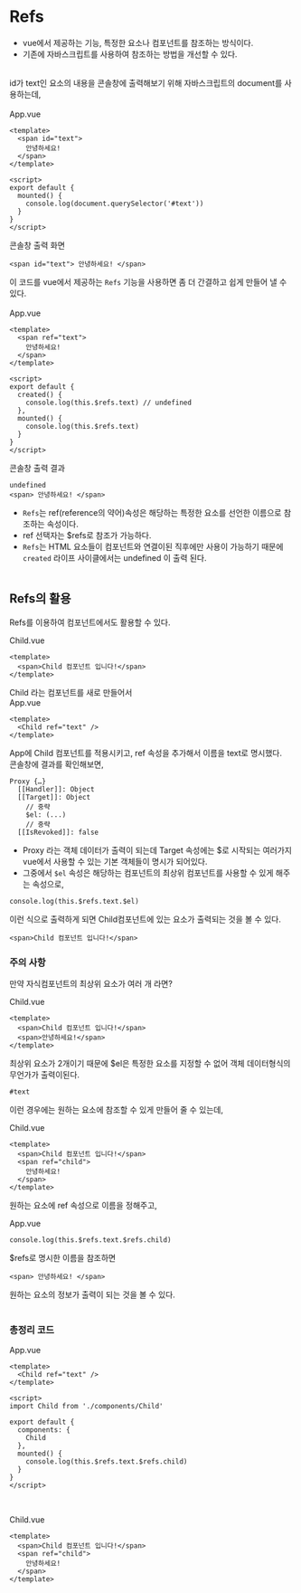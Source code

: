 # Refs
- vue에서 제공하는 기능, 특정한 요소나 컴포넌트를 참조하는 방식이다.
- 기존에 자바스크립트를 사용하여 참조하는 방법을 개선할 수 있다. 

<br />
id가 text인 요소의 내용을 콘솔창에 출력해보기 위해 자바스크립트의 document를 사용하는데,
<br /><br />
App.vue

```vue
<template>
  <span id="text">
    안녕하세요!
  </span>
</template>

<script>
export default {
  mounted() {
    console.log(document.querySelector('#text'))
  }
}
</script>
```

콘솔창 출력 화면
```
<span id="text"> 안녕하세요! </span>
```
이 코드를 vue에서 제공하는 `Refs` 기능을 사용하면 좀 더 간결하고 쉽게 만들어 낼 수 있다.
<br /><br />
App.vue

```vue
<template>
  <span ref="text">
    안녕하세요!
  </span>
</template>

<script>
export default {
  created() {
    console.log(this.$refs.text) // undefined
  },
  mounted() {
    console.log(this.$refs.text)
  }
}
</script>
```

콘솔창 출력 결과
```
undefined
<span> 안녕하세요! </span>
```

- `Refs`는 ref(reference의 약어)속성은 해당하는 특정한 요소를 선언한 이름으로 참조하는 속성이다.
- ref 선택자는 $refs로 참조가 가능하다.
- `Refs`는 HTML 요소들이 컴포넌트와 연결이된 직후에만 사용이 가능하기 때문에 `created` 라이프 사이클에서는 undefined 이 출력 된다.
<br /><br />

## Refs의 활용
Refs를 이용하여 컴포넌트에서도 활용할 수 있다.

Child.vue
```vue
<template>
  <span>Child 컴포넌트 입니다!</span>
</template>
```
Child 라는 컴포넌트를 새로 만들어서
<br />
App.vue
```vue
<template>
  <Child ref="text" />
</template>
```
App에 Child 컴포넌트를 적용시키고, ref 속성을 추가해서 이름을 text로 명시했다.
<br />
콘솔창에 결과를 확인해보면,
```
Proxy {…}
  [[Handler]]: Object
  [[Target]]: Object
    // 중략
    $el: (...)
    // 중략
  [[IsRevoked]]: false
```

- Proxy 라는 객체 데이터가 출력이 되는데 Target 속성에는 $로 시작되는 여러가지 vue에서 사용할 수 있는 기본 객체들이 명시가 되어있다.
- 그중에서 `$el` 속성은 해당하는 컴포넌트의 최상위 컴포넌트를 사용할 수 있게 해주는 속성으로,

```vue
console.log(this.$refs.text.$el)
```

이런 식으로 출력하게 되면 Child컴포넌트에 있는 요소가 출력되는 것을 볼 수 있다.

```
<span>Child 컴포넌트 입니다!</span>
```

### 주의 사항
만약 자식컴포넌트의 최상위 요소가 여러 개 라면?

Child.vue
```vue
<template>
  <span>Child 컴포넌트 입니다!</span>
  <span>안녕하세요!</span>
</template>
```

최상위 요소가 2개이기 때문에 $el은 특정한 요소를 지정할 수 없어 객체 데이터형식의 무언가가 출력이된다.

```
#text
```

이런 경우에는 원하는 요소에 참조할 수 있게 만들어 줄 수 있는데,

Child.vue
```vue
<template>
  <span>Child 컴포넌트 입니다!</span>
  <span ref="child">
    안녕하세요!
  </span>
</template>
```

원하는 요소에 ref 속성으로 이름을 정해주고,

App.vue
```vue
console.log(this.$refs.text.$refs.child)
```

$refs로 명시한 이름을 참조하면
```
<span> 안녕하세요! </span>
```
원하는 요소의 정보가 출력이 되는 것을 볼 수 있다.
<br /><br />

### 총정리 코드

App.vue
```vue
<template>
  <Child ref="text" />
</template>

<script>
import Child from './components/Child'

export default {
  components: {
    Child
  },
  mounted() {
    console.log(this.$refs.text.$refs.child)
  }
}
</script>
```
<br />

Child.vue
```vue
<template>
  <span>Child 컴포넌트 입니다!</span>
  <span ref="child">
    안녕하세요!
  </span>
</template>
```